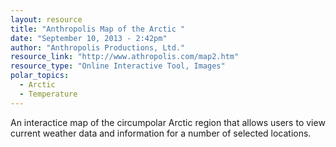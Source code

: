 ```yaml
---
layout: resource
title: "Anthropolis Map of the Arctic "
date: "September 10, 2013 - 2:42pm"
author: "Anthropolis Productions, Ltd."
resource_link: "http://www.athropolis.com/map2.htm"
resource_type: "Online Interactive Tool, Images"
polar_topics:
  - Arctic
  - Temperature
---
```


An interactice map of the circumpolar Arctic region that allows users to view current weather data and information for a number of selected locations.
